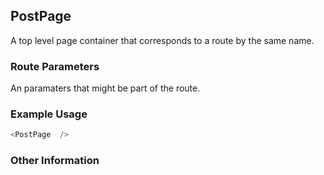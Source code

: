 ## PostPage
A top level page container that corresponds to a route by the same name.

### Route Parameters
An paramaters that might be part of the route.

### Example Usage

```js
<PostPage  />
```


### Other Information
